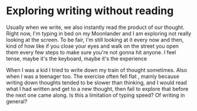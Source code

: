 # Exploring writing without reading
 Usually when we write, we also instantly read the product of our thought. Right now, I'm typing in bed on my Moonlander and I am exploring not really looking at the screen. To be fair, I'm still looking at it every now and then, kind of how like if you close your eyes and walk on the street you open them every few steps to make sure you're not gonna hit anyone. I feel tense, maybe it's the keyboard, maybe it's the experience

When I was a kid I tried to write down my train of thought sometimes. Also when I was a teenager too. The exercise often fell flat , mainly because writing down thoughts tended to be slower than thinking, and I would read what I had written and get to a new thought, then fail to explore that before the next one came along. Is this a limitation of typing speed? Of writing in general?